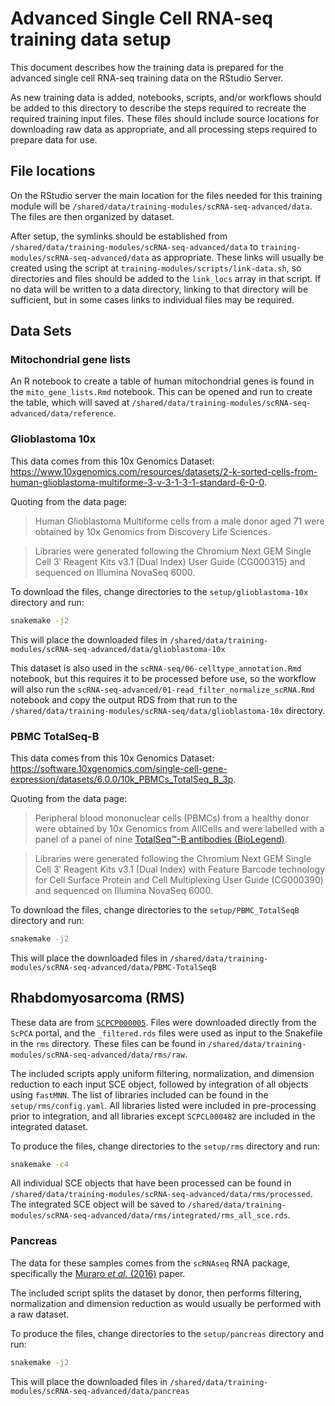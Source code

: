 # Advanced Single Cell RNA-seq training data setup

This document describes how the training data is prepared for the advanced single cell RNA-seq training data on the RStudio Server.

As new training data is added, notebooks, scripts, and/or workflows should be added to this directory to describe the steps required to recreate the required training input files.
These files should include source locations for downloading raw data as appropriate, and all processing steps required to prepare data for use.

## File locations

On the RStudio server the main location for the files needed for this training module will be `/shared/data/training-modules/scRNA-seq-advanced/data`.
The files are then organized by dataset.

After setup, the symlinks should be established from `/shared/data/training-modules/scRNA-seq-advanced/data` to `training-modules/scRNA-seq-advanced/data` as appropriate.
These links will usually be created using the script at `training-modules/scripts/link-data.sh`, so directories and files should be added to the `link_locs` array in that script.
If no data will be written to a data directory, linking to that directory will be sufficient, but in some cases links to individual files may be required.


## Data Sets

### Mitochondrial gene lists

An R notebook to create a table of human mitochondrial genes is found in the `mito_gene_lists.Rmd` notebook.
This can be opened and run to create the table, which will saved at `/shared/data/training-modules/scRNA-seq-advanced/data/reference`.

### Glioblastoma 10x

This data comes from this 10x Genomics Dataset: https://www.10xgenomics.com/resources/datasets/2-k-sorted-cells-from-human-glioblastoma-multiforme-3-v-3-1-3-1-standard-6-0-0.

Quoting from the data page:

> Human Glioblastoma Multiforme cells from a male donor aged 71 were obtained by 10x Genomics from Discovery Life Sciences.

> Libraries were generated following the Chromium Next GEM Single Cell 3ʹ Reagent Kits v3.1 (Dual Index) User Guide (CG000315) and sequenced on Illumina NovaSeq 6000.


To download the files, change directories to the `setup/glioblastoma-10x` directory and run:

```sh
snakemake -j2
```

This will place the downloaded files in `/shared/data/training-modules/scRNA-seq-advanced/data/glioblastoma-10x`

This dataset is also used in the `scRNA-seq/06-celltype_annotation.Rmd` notebook, but this requires it to be processed before use, so the workflow will also run the `scRNA-seq-advanced/01-read_filter_normalize_scRNA.Rmd` notebook and copy the output RDS from that run to the `/shared/data/training-modules/scRNA-seq/data/glioblastoma-10x` directory.


### PBMC TotalSeq-B

This data comes from this 10x Genomics Dataset: https://software.10xgenomics.com/single-cell-gene-expression/datasets/6.0.0/10k_PBMCs_TotalSeq_B_3p.

Quoting from the data page:

> Peripheral blood mononuclear cells (PBMCs) from a healthy donor were obtained by 10x Genomics from AllCells and were labelled with a panel of a panel of nine [TotalSeq™-B antibodies (BioLegend)](https://www.biolegend.com/en-us/products/totalseq-b-human-tbnk-cocktail-19043).

> Libraries were generated following the Chromium Next GEM Single Cell 3ʹ Reagent Kits v3.1 (Dual Index) with Feature Barcode technology for Cell Surface Protein and Cell Multiplexing User Guide (CG000390) and sequenced on Illumina NovaSeq 6000.

To download the files, change directories to the `setup/PBMC_TotalSeqB` directory and run:

```sh
snakemake -j2
```

This will place the downloaded files in `/shared/data/training-modules/scRNA-seq-advanced/data/PBMC-TotalSeqB`

## Rhabdomyosarcoma (RMS)

These data are from [`SCPCP000005`](https://scpca.alexslemonade.org/projects/SCPCP000005).
Files were downloaded directly from the `ScPCA` portal, and the `_filtered.rds` files were used as input to the Snakefile in the `rms` directory.
These files can be found in `/shared/data/training-modules/scRNA-seq-advanced/data/rms/raw`.

The included scripts apply uniform filtering, normalization, and dimension reduction to each input SCE object, followed by integration of all objects using `fastMNN`.
The list of libraries included can be found in the `setup/rms/config.yaml`.
All libraries listed were included in pre-processing prior to integration, and all libraries except `SCPCL000482` are included in the integrated dataset.

To produce the files, change directories to the `setup/rms` directory and run:

```sh
snakemake -c4
```

All individual SCE objects that have been processed can be found in `/shared/data/training-modules/scRNA-seq-advanced/data/rms/processed`.
The integrated SCE object will be saved to `/shared/data/training-modules/scRNA-seq-advanced/data/rms/integrated/rms_all_sce.rds`.

### Pancreas

The data for these samples comes from the `scRNAseq` RNA package, specifically the [Muraro _et al._ (2016)](https://doi.org/10.1016/j.cels.2016.09.002) paper.

The included script splits the dataset by donor, then performs filtering, normalization and dimension reduction as would usually be performed with a raw dataset.

To produce the files, change directories to the `setup/pancreas` directory and run:

```sh
snakemake -j2
```

This will place the downloaded files in `/shared/data/training-modules/scRNA-seq-advanced/data/pancreas`
